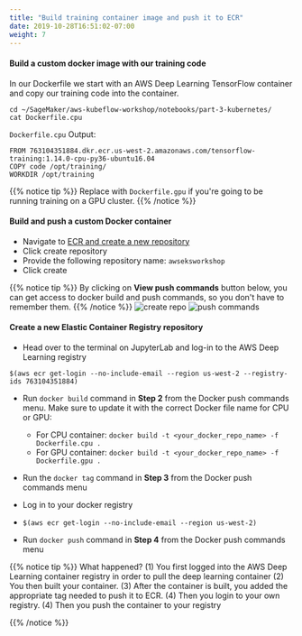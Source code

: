 ```yaml
---
title: "Build training container image and push it to ECR"
date: 2019-10-28T16:51:02-07:00
weight: 7
---
```


#### Build a custom docker image with our training code

In our Dockerfile we start with an AWS Deep Learning TensorFlow container and copy our training code into the container.

```
cd ~/SageMaker/aws-kubeflow-workshop/notebooks/part-3-kubernetes/
cat Dockerfile.cpu
```
`Dockerfile.cpu` Output:
```
FROM 763104351884.dkr.ecr.us-west-2.amazonaws.com/tensorflow-training:1.14.0-cpu-py36-ubuntu16.04
COPY code /opt/training/
WORKDIR /opt/training
```

{{% notice tip %}}
Replace with `Dockerfile.gpu` if you're going to be running training on a GPU cluster.
{{% /notice %}}

#### Build and push a custom Docker container

* Navigate to [ECR and create a new repository](https://console.aws.amazon.com/ecr/home)
* Click create repository
* Provide the following repository name:  `awseksworkshop`
* Click create

{{% notice tip %}}
By clicking on **View push commands** button below, you can get access to docker build and push commands, so you don't have to remember them.
{{% /notice %}}
![create repo](/images/eks/create_repo.png)
![push commands](/images/eks/push_commands.png)
#### Create a new Elastic Container Registry repository

* Head over to the terminal on JupyterLab and log-in to the AWS Deep Learning registry
```
$(aws ecr get-login --no-include-email --region us-west-2 --registry-ids 763104351884)
```
* Run `docker build` command in **Step 2** from the Docker push commands menu. Make sure to update it with the correct Docker file name for CPU or GPU:
  * For CPU container: `docker build -t <your_docker_repo_name> -f Dockerfile.cpu .`
  * For GPU container: `docker build -t <your_docker_repo_name> -f Dockerfile.gpu .`
* Run the `docker tag` command in **Step 3** from the Docker push commands menu

* Log in to your docker registry
 * `$(aws ecr get-login --no-include-email --region us-west-2)`

* Run `docker push` command in **Step 4** from the Docker push commands menu

{{% notice tip %}}
What happened?
(1) You first logged into the AWS Deep Learning container registry in order to pull the deep learning container (2) You then built your container. (3) After the container is built, you added the appropriate tag needed to push it to ECR. (4) Then you login to your own registry. (4) Then you push the container to your registry

{{% /notice %}}
